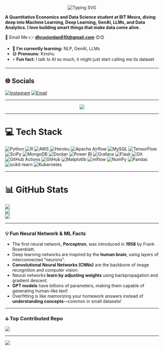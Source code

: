 <p align="center">
  <img src="https://readme-typing-svg.herokuapp.com?font=Fira+Code&size=28&pause=1000&color=00C0FF&center=true&vCenter=true&width=500&lines=💫+Hi+👋,+I'm+Dhruv;Welcome+to+my+GitHub!;✨+ML+|+Data+Science+|+GenAI" alt="Typing SVG" />
</p>

**A Quantitative Economics and Data Science student at BIT Mesra, diving deep into Machine Learning, Deep Learning, GenAI, LLMs, and Data Analytics. I love building smart things that make data come alive.**

📧 Email Me 👉 **dhruvjordan610@gmail.com** 😊😊  

- 🌱 **I’m currently learning:** NLP, GenAI, LLMs  
- 😄 **Pronouns:** Kinshu  
- ⚡ **Fun fact:** I talk to AI so much, it might just start calling me its dataset  

---

## 🌐 Socials
[![Instagram](https://img.shields.io/badge/Instagram-%23E4405F.svg?logo=Instagram&logoColor=white)](https://instagram.com/Kinshu_801) 
[![Email](https://img.shields.io/badge/Email-D14836?logo=gmail&logoColor=white)](mailto:dhruvjordan610@gmail.com)

---

<div align="center">
  <img src="https://capsule-render.vercel.app/api?type=waving&color=00C0FF&height=200&section=header&text=🚀+Training+Neural+Networks+Like+a+Pro!&fontSize=40&fontColor=ffffff" />
</div>

---

# 💻 Tech Stack
![Python](https://img.shields.io/badge/python-3670A0?style=for-the-badge&logo=python&logoColor=ffdd54)
![R](https://img.shields.io/badge/r-%23276DC3.svg?style=for-the-badge&logo=r&logoColor=white)
![AWS](https://img.shields.io/badge/AWS-%23FF9900.svg?style=for-the-badge&logo=amazon-aws&logoColor=white)
![Heroku](https://img.shields.io/badge/heroku-%23430098.svg?style=for-the-badge&logo=heroku&logoColor=white)
![Apache Airflow](https://img.shields.io/badge/Apache%20Airflow-017CEE?style=for-the-badge&logo=Apache%20Airflow&logoColor=white)
![MySQL](https://img.shields.io/badge/mysql-4479A1.svg?style=for-the-badge&logo=mysql&logoColor=white)
![TensorFlow](https://img.shields.io/badge/TensorFlow-%23FF6F00.svg?style=for-the-badge&logo=TensorFlow&logoColor=white)
![SciPy](https://img.shields.io/badge/SciPy-%230C55A5.svg?style=for-the-badge&logo=scipy&logoColor=white)
![MongoDB](https://img.shields.io/badge/MongoDB-%234ea94b.svg?style=for-the-badge&logo=mongodb&logoColor=white)
![Docker](https://img.shields.io/badge/docker-%230db7ed.svg?style=for-the-badge&logo=docker&logoColor=white)
![Power BI](https://img.shields.io/badge/power_bi-F2C811?style=for-the-badge&logo=powerbi&logoColor=black)
![Grafana](https://img.shields.io/badge/grafana-%23F46800.svg?style=for-the-badge&logo=grafana&logoColor=white)
![Flask](https://img.shields.io/badge/flask-%23000.svg?style=for-the-badge&logo=flask&logoColor=white)
![Git](https://img.shields.io/badge/git-%23F05033.svg?style=for-the-badge&logo=git&logoColor=white)
![GitHub Actions](https://img.shields.io/badge/github%20actions-%232671E5.svg?style=for-the-badge&logo=githubactions&logoColor=white)
![GitHub](https://img.shields.io/badge/github-%23121011.svg?style=for-the-badge&logo=github&logoColor=white)
![Matplotlib](https://img.shields.io/badge/Matplotlib-%23ffffff.svg?style=for-the-badge&logo=Matplotlib&logoColor=black)
![mlflow](https://img.shields.io/badge/mlflow-%23d9ead3.svg?style=for-the-badge&logo=mlflow&logoColor=blue)
![NumPy](https://img.shields.io/badge/numpy-%23013243.svg?style=for-the-badge&logo=numpy&logoColor=white)
![Pandas](https://img.shields.io/badge/pandas-%23150458.svg?style=for-the-badge&logo=pandas&logoColor=white)
![scikit-learn](https://img.shields.io/badge/scikit--learn-%23F7931E.svg?style=for-the-badge&logo=scikit-learn&logoColor=white)
![Kubernetes](https://img.shields.io/badge/kubernetes-%23326ce5.svg?style=for-the-badge&logo=kubernetes&logoColor=white)

---

# 📊 GitHub Stats
![](https://github-readme-stats.vercel.app/api?username=Dhruvbitmesra&theme=nightowl&hide_border=true&include_all_commits=true&count_private=true&cachebust=1)<br/>
![](https://github-readme-streak-stats.herokuapp.com/?user=Dhruvbitmesra&theme=nightowl&hide_border=true&cachebust=1)<br/>
![](https://github-readme-stats.vercel.app/api/top-langs/?username=Dhruvbitmesra&theme=nightowl&hide_border=true&include_all_commits=true&count_private=true&layout=compact&cachebust=1)

---

### 💡 Fun Neural Network & ML Facts
- The first neural network, **Perceptron**, was introduced in **1958** by Frank Rosenblatt.  
- Deep learning networks are inspired by the **human brain**, using layers of interconnected “neurons”.  
- **Convolutional Neural Networks (CNNs)** are the backbone of image recognition and computer vision.  
- Neural networks **learn by adjusting weights** using backpropagation and gradient descent.  
- **GPT models** have billions of parameters, making them capable of generating human-like text!  
- Overfitting is like memorizing your homework answers instead of **understanding concepts**—common in small datasets!  

---

### 🔝 Top Contributed Repo
![](https://github-contributor-stats.vercel.app/api?username=Dhruvbitmesra&limit=5&theme=dark&combine_all_yearly_contributions=true&cachebust=1)

---

[![](https://visitcount.itsvg.in/api?id=Dhruvbitmesra&icon=0&color=0)](https://visitcount.itsvg.in)

<!-- Proudly created with GPRM ( https://gprm.itsvg.in ) -->
